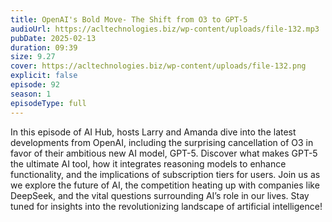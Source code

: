 ```yaml
---
title: OpenAI's Bold Move- The Shift from O3 to GPT-5 
audioUrl: https://acltechnologies.biz/wp-content/uploads/file-132.mp3
pubDate: 2025-02-13
duration: 09:39
size: 9.27
cover: https://acltechnologies.biz/wp-content/uploads/file-132.png
explicit: false
episode: 92
season: 1
episodeType: full
---
```

In this episode of AI Hub, hosts Larry and Amanda dive into the latest developments from OpenAI, including the surprising cancellation of O3 in favor of their ambitious new AI model, GPT-5. Discover what makes GPT-5 the ultimate AI tool, how it integrates reasoning models to enhance functionality, and the implications of subscription tiers for users. Join us as we explore the future of AI, the competition heating up with companies like DeepSeek, and the vital questions surrounding AI’s role in our lives. Stay tuned for insights into the revolutionizing landscape of artificial intelligence!